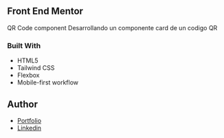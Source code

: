 ## Front End Mentor

QR Code component
Desarrollando un componente card de un codigo QR

### Built With

- HTML5
- Tailwind CSS
- Flexbox
- Mobile-first workflow

## Author

- [Portfolio](https://portafolio-ebon-kappa.vercel.app/)
- [Linkedin](https://www.linkedin.com/in/oscar-hdz202/)
